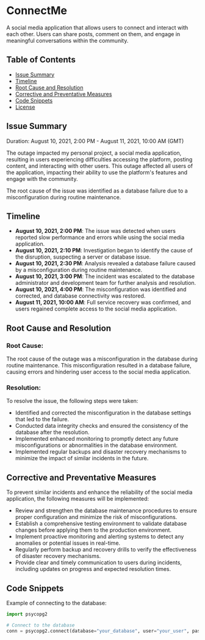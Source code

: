 # ConnectMe

A social media application that allows users to connect and interact with each other. Users can share posts, comment on them, and engage in meaningful conversations within the community.

## Table of Contents

- [Issue Summary](#issue-summary)
- [Timeline](#timeline)
- [Root Cause and Resolution](#root-cause-and-resolution)
- [Corrective and Preventative Measures](#corrective-and-preventative-measures)
- [Code Snippets](#code-snippets)
- [License](#license)

## Issue Summary

Duration: August 10, 2021, 2:00 PM - August 11, 2021, 10:00 AM (GMT)

The outage impacted my personal project, a social media application, resulting in users experiencing difficulties accessing the platform, posting content, and interacting with other users. This outage affected all users of the application, impacting their ability to use the platform's features and engage with the community.

The root cause of the issue was identified as a database failure due to a misconfiguration during routine maintenance.

## Timeline

- **August 10, 2021, 2:00 PM**: The issue was detected when users reported slow performance and errors while using the social media application.
- **August 10, 2021, 2:10 PM**: Investigation began to identify the cause of the disruption, suspecting a server or database issue.
- **August 10, 2021, 2:30 PM**: Analysis revealed a database failure caused by a misconfiguration during routine maintenance.
- **August 10, 2021, 3:00 PM**: The incident was escalated to the database administrator and development team for further analysis and resolution.
- **August 10, 2021, 4:00 PM**: The misconfiguration was identified and corrected, and database connectivity was restored.
- **August 11, 2021, 10:00 AM**: Full service recovery was confirmed, and users regained complete access to the social media application.

## Root Cause and Resolution

### Root Cause:
The root cause of the outage was a misconfiguration in the database during routine maintenance. This misconfiguration resulted in a database failure, causing errors and hindering user access to the social media application.

### Resolution:
To resolve the issue, the following steps were taken:
- Identified and corrected the misconfiguration in the database settings that led to the failure.
- Conducted data integrity checks and ensured the consistency of the database after the resolution.
- Implemented enhanced monitoring to promptly detect any future misconfigurations or abnormalities in the database environment.
- Implemented regular backups and disaster recovery mechanisms to minimize the impact of similar incidents in the future.

## Corrective and Preventative Measures

To prevent similar incidents and enhance the reliability of the social media application, the following measures will be implemented:

- Review and strengthen the database maintenance procedures to ensure proper configuration and minimize the risk of misconfigurations.
- Establish a comprehensive testing environment to validate database changes before applying them to the production environment.
- Implement proactive monitoring and alerting systems to detect any anomalies or potential issues in real-time.
- Regularly perform backup and recovery drills to verify the effectiveness of disaster recovery mechanisms.
- Provide clear and timely communication to users during incidents, including updates on progress and expected resolution times.

## Code Snippets

Example of connecting to the database:

```python
import psycopg2

# Connect to the database
conn = psycopg2.connect(database="your_database", user="your_user", password="your_password", host="your_host", port="your_port")
